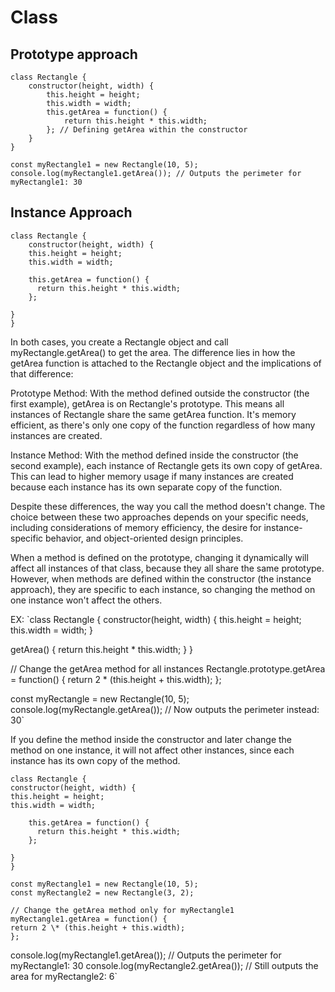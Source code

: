 # Class

## Prototype approach

```
class Rectangle {
    constructor(height, width) {
        this.height = height;
        this.width = width;
        this.getArea = function() {
            return this.height * this.width;
        }; // Defining getArea within the constructor
    }
}

const myRectangle1 = new Rectangle(10, 5);
console.log(myRectangle1.getArea()); // Outputs the perimeter for myRectangle1: 30

```

## Instance Approach

```
class Rectangle {
    constructor(height, width) {
    this.height = height;
    this.width = width;

    this.getArea = function() {
      return this.height * this.width;
    };

}
}

```

In both cases, you create a Rectangle object and call myRectangle.getArea() to get the area. The difference lies in how the getArea function is attached to the Rectangle object and the implications of that difference:

Prototype Method: With the method defined outside the constructor (the first example), getArea is on Rectangle's prototype. This means all instances of Rectangle share the same getArea function. It's memory efficient, as there's only one copy of the function regardless of how many instances are created.

Instance Method: With the method defined inside the constructor (the second example), each instance of Rectangle gets its own copy of getArea. This can lead to higher memory usage if many instances are created because each instance has its own separate copy of the function.

Despite these differences, the way you call the method doesn't change. The choice between these two approaches depends on your specific needs, including considerations of memory efficiency, the desire for instance-specific behavior, and object-oriented design principles.

When a method is defined on the prototype, changing it dynamically will affect all instances of that class, because they all share the same prototype. However, when methods are defined within the constructor (the instance approach), they are specific to each instance, so changing the method on one instance won't affect the others.

EX: `class Rectangle {
constructor(height, width) {
this.height = height;
this.width = width;
}

getArea() {
return this.height \* this.width;
}
}

// Change the getArea method for all instances
Rectangle.prototype.getArea = function() {
return 2 \* (this.height + this.width);
};

const myRectangle = new Rectangle(10, 5);
console.log(myRectangle.getArea()); // Now outputs the perimeter instead: 30`

If you define the method inside the constructor and later change the method on one instance, it will not affect other instances, since each instance has its own copy of the method.

```
class Rectangle {
constructor(height, width) {
this.height = height;
this.width = width;

    this.getArea = function() {
      return this.height * this.width;
    };

}
}

```

```
const myRectangle1 = new Rectangle(10, 5);
const myRectangle2 = new Rectangle(3, 2);

// Change the getArea method only for myRectangle1
myRectangle1.getArea = function() {
return 2 \* (this.height + this.width);
};

```

console.log(myRectangle1.getArea()); // Outputs the perimeter for myRectangle1: 30
console.log(myRectangle2.getArea()); // Still outputs the area for myRectangle2: 6`
